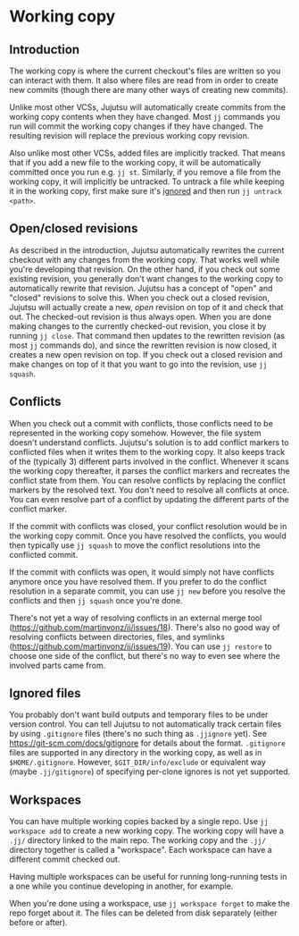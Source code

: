 # Working copy


## Introduction

The working copy is where the current checkout's files are written so you can
interact with them. It also where files are read from in order to create new
commits (though there are many other ways of creating new commits).

Unlike most other VCSs, Jujutsu will automatically create commits from the
working copy contents when they have changed. Most `jj` commands you run will
commit the working copy changes if they have changed. The resulting revision
will replace the previous working copy revision.

Also unlike most other VCSs, added files are implicitly tracked. That means that
if you add a new file to the working copy, it will be automatically committed
once you run e.g. `jj st`. Similarly, if you remove a file from the working
copy, it will implicitly be untracked. To untrack a file while keeping it in
the working copy, first make sure it's [ignored](#ignored-files) and then run
`jj untrack <path>`.


## Open/closed revisions

As described in the introduction, Jujutsu automatically rewrites the current
checkout with any changes from the working copy. That works well while you're
developing that revision. On the other hand, if you check out some existing
revision, you generally don't want changes to the working copy to automatically
rewrite that revision. Jujutsu has a concept of "open" and "closed" revisions to
solve this. When you check out a closed revision, Jujutsu will actually create a
new, *open* revision on top of it and check that out. The checked-out revision
is thus always open. When you are done making changes to the currently
checked-out revision, you close it by running `jj close`. That command then
updates to the rewritten revision (as most `jj` commands do), and since the
rewritten revision is now closed, it creates a new open revision on top. If you
check out a closed revision and make changes on top of it that you want to go
into the revision, use `jj squash`.


## Conflicts

When you check out a commit with conflicts, those conflicts need to be
represented in the working copy somehow. However, the file system doesn't
understand conflicts. Jujutsu's solution is to add conflict markers to
conflicted files when it writes them to the working copy. It also keeps track of
the (typically 3) different parts involved in the conflict. Whenever it scans
the working copy thereafter, it parses the conflict markers and recreates the
conflict state from them. You can resolve conflicts by replacing the conflict
markers by the resolved text. You don't need to resolve all conflicts at once.
You can even resolve part of a conflict by updating the different parts of the
conflict marker.

If the commit with conflicts was closed, your conflict resolution would be in
the working copy commit. Once you have resolved the conflicts, you would then
typically use `jj squash` to move the conflict resolutions into the conflicted
commit.

If the commit with conflicts was open, it would simply not have conflicts
anymore once you have resolved them. If you prefer to do the conflict resolution
in a separate commit, you can use `jj new` before you resolve the conflicts and
then `jj squash` once you're done.

There's not yet a way of resolving conflicts in an external merge tool
(https://github.com/martinvonz/jj/issues/18). There's also no good way of
resolving conflicts between directories, files, and symlinks
(https://github.com/martinvonz/jj/issues/19). You can use `jj restore` to
choose one side of the conflict, but there's no way to even see where the
involved parts came from.


## Ignored files

You probably don't want build outputs and temporary files to be under version
control. You can tell Jujutsu to not automatically track certain files by using
`.gitignore` files (there's no such thing as `.jjignore` yet).
See https://git-scm.com/docs/gitignore for details about the format.
`.gitignore` files are supported in any directory in the working copy, as well
as in `$HOME/.gitignore`. However, `$GIT_DIR/info/exclude` or equivalent way
(maybe `.jj/gitignore`) of specifying per-clone ignores is not yet supported.


## Workspaces

You can have multiple working copies backed by a single repo. Use 
`jj workspace add` to create a new working copy. The working copy will have a
`.jj/` directory linked to the main repo. The working copy and the `.jj/`
directory together is called a "workspace". Each workspace can have a different
commit checked out.

Having multiple workspaces can be useful for running long-running tests in a one
while you continue developing in another, for example.

When you're done using a workspace, use `jj workspace forget` to make the repo
forget about it. The files can be deleted from disk separately (either before or
after).
